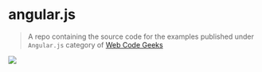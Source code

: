 # angular.js

> A repo containing the source code for the examples published under `Angular.js` category of [Web Code Geeks](http://www.webcodegeeks.com/category/javascript/angular-js/)

![](http://goocreate.com/wp-content/uploads/sites/3/2014/09/angularjs-logo-trans.png?raw=true)
